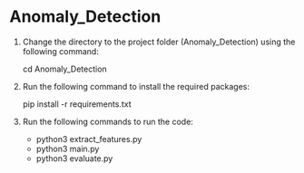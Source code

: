 # Anomaly_Detection

1. Change the directory to the project folder (Anomaly_Detection) using the following command:

    cd Anomaly_Detection

2. Run the following command to install the required packages:

    pip install -r requirements.txt

3. Run the following commands to run the code:

   * python3 extract_features.py    
   * python3 main.py
   * python3 evaluate.py              